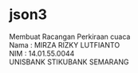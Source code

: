 # json3
Membuat Racangan Perkiraan cuaca
<br>
Nama : MIRZA RIZKY LUTFIANTO
<br>
NIM : 14.01.55.0044
<br>
UNISBANK STIKUBANK SEMARANG
